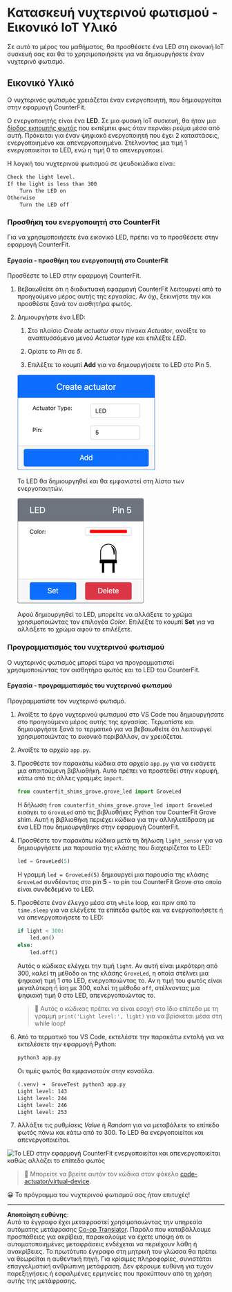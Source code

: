 <!--
CO_OP_TRANSLATOR_METADATA:
{
  "original_hash": "9c640f93263fd9adbfda920739e09feb",
  "translation_date": "2025-08-27T21:28:02+00:00",
  "source_file": "1-getting-started/lessons/3-sensors-and-actuators/virtual-device-actuator.md",
  "language_code": "el"
}
-->
# Κατασκευή νυχτερινού φωτισμού - Εικονικό IoT Υλικό

Σε αυτό το μέρος του μαθήματος, θα προσθέσετε ένα LED στη εικονική IoT συσκευή σας και θα το χρησιμοποιήσετε για να δημιουργήσετε έναν νυχτερινό φωτισμό.

## Εικονικό Υλικό

Ο νυχτερινός φωτισμός χρειάζεται έναν ενεργοποιητή, που δημιουργείται στην εφαρμογή CounterFit.

Ο ενεργοποιητής είναι ένα **LED**. Σε μια φυσική IoT συσκευή, θα ήταν μια [δίοδος εκπομπής φωτός](https://wikipedia.org/wiki/Light-emitting_diode) που εκπέμπει φως όταν περνάει ρεύμα μέσα από αυτή. Πρόκειται για έναν ψηφιακό ενεργοποιητή που έχει 2 καταστάσεις, ενεργοποιημένο και απενεργοποιημένο. Στέλνοντας μια τιμή 1 ενεργοποιείται το LED, ενώ η τιμή 0 το απενεργοποιεί.

Η λογική του νυχτερινού φωτισμού σε ψευδοκώδικα είναι:

```output
Check the light level.
If the light is less than 300
    Turn the LED on
Otherwise
    Turn the LED off
```

### Προσθήκη του ενεργοποιητή στο CounterFit

Για να χρησιμοποιήσετε ένα εικονικό LED, πρέπει να το προσθέσετε στην εφαρμογή CounterFit.

#### Εργασία - προσθήκη του ενεργοποιητή στο CounterFit

Προσθέστε το LED στην εφαρμογή CounterFit.

1. Βεβαιωθείτε ότι η διαδικτυακή εφαρμογή CounterFit λειτουργεί από το προηγούμενο μέρος αυτής της εργασίας. Αν όχι, ξεκινήστε την και προσθέστε ξανά τον αισθητήρα φωτός.

1. Δημιουργήστε ένα LED:

    1. Στο πλαίσιο *Create actuator* στον πίνακα *Actuator*, ανοίξτε το αναπτυσσόμενο μενού *Actuator type* και επιλέξτε *LED*.

    1. Ορίστε το *Pin* σε *5*.

    1. Επιλέξτε το κουμπί **Add** για να δημιουργήσετε το LED στο Pin 5.

    ![Οι ρυθμίσεις του LED](../../../../../translated_images/counterfit-create-led.ba9db1c9b8c622a635d6dfae5cdc4e70c2b250635bd4f0601c6cf0bd22b7ba46.el.png)

    Το LED θα δημιουργηθεί και θα εμφανιστεί στη λίστα των ενεργοποιητών.

    ![Το LED δημιουργήθηκε](../../../../../translated_images/counterfit-led.c0ab02de6d256ad84d9bad4d67a7faa709f0ea83e410cfe9b5561ef0cef30b1c.el.png)

    Αφού δημιουργηθεί το LED, μπορείτε να αλλάξετε το χρώμα χρησιμοποιώντας τον επιλογέα *Color*. Επιλέξτε το κουμπί **Set** για να αλλάξετε το χρώμα αφού το επιλέξετε.

### Προγραμματισμός του νυχτερινού φωτισμού

Ο νυχτερινός φωτισμός μπορεί τώρα να προγραμματιστεί χρησιμοποιώντας τον αισθητήρα φωτός και το LED του CounterFit.

#### Εργασία - προγραμματισμός του νυχτερινού φωτισμού

Προγραμματίστε τον νυχτερινό φωτισμό.

1. Ανοίξτε το έργο νυχτερινού φωτισμού στο VS Code που δημιουργήσατε στο προηγούμενο μέρος αυτής της εργασίας. Τερματίστε και δημιουργήστε ξανά το τερματικό για να βεβαιωθείτε ότι λειτουργεί χρησιμοποιώντας το εικονικό περιβάλλον, αν χρειάζεται.

1. Ανοίξτε το αρχείο `app.py`.

1. Προσθέστε τον παρακάτω κώδικα στο αρχείο `app.py` για να εισάγετε μια απαιτούμενη βιβλιοθήκη. Αυτό πρέπει να προστεθεί στην κορυφή, κάτω από τις άλλες γραμμές `import`.

    ```python
    from counterfit_shims_grove.grove_led import GroveLed
    ```

    Η δήλωση `from counterfit_shims_grove.grove_led import GroveLed` εισάγει το `GroveLed` από τις βιβλιοθήκες Python του CounterFit Grove shim. Αυτή η βιβλιοθήκη περιέχει κώδικα για την αλληλεπίδραση με ένα LED που δημιουργήθηκε στην εφαρμογή CounterFit.

1. Προσθέστε τον παρακάτω κώδικα μετά τη δήλωση `light_sensor` για να δημιουργήσετε μια παρουσία της κλάσης που διαχειρίζεται το LED:

    ```python
    led = GroveLed(5)
    ```

    Η γραμμή `led = GroveLed(5)` δημιουργεί μια παρουσία της κλάσης `GroveLed` συνδέοντας στο pin **5** - το pin του CounterFit Grove στο οποίο είναι συνδεδεμένο το LED.

1. Προσθέστε έναν έλεγχο μέσα στη `while` loop, και πριν από το `time.sleep` για να ελέγξετε τα επίπεδα φωτός και να ενεργοποιήσετε ή να απενεργοποιήσετε το LED:

    ```python
    if light < 300:
        led.on()
    else:
        led.off()
    ```

    Αυτός ο κώδικας ελέγχει την τιμή `light`. Αν αυτή είναι μικρότερη από 300, καλεί τη μέθοδο `on` της κλάσης `GroveLed`, η οποία στέλνει μια ψηφιακή τιμή 1 στο LED, ενεργοποιώντας το. Αν η τιμή του φωτός είναι μεγαλύτερη ή ίση με 300, καλεί τη μέθοδο `off`, στέλνοντας μια ψηφιακή τιμή 0 στο LED, απενεργοποιώντας το.

    > 💁 Αυτός ο κώδικας πρέπει να είναι εσοχή στο ίδιο επίπεδο με τη γραμμή `print('Light level:', light)` για να βρίσκεται μέσα στη while loop!

1. Από το τερματικό του VS Code, εκτελέστε την παρακάτω εντολή για να εκτελέσετε την εφαρμογή Python:

    ```sh
    python3 app.py
    ```

    Οι τιμές φωτός θα εμφανιστούν στην κονσόλα.

    ```output
    (.venv) ➜  GroveTest python3 app.py 
    Light level: 143
    Light level: 244
    Light level: 246
    Light level: 253
    ```

1. Αλλάξτε τις ρυθμίσεις *Value* ή *Random* για να μεταβάλετε το επίπεδο φωτός πάνω και κάτω από το 300. Το LED θα ενεργοποιείται και απενεργοποιείται.

![Το LED στην εφαρμογή CounterFit ενεργοποιείται και απενεργοποιείται καθώς αλλάζει το επίπεδο φωτός](../../../../../images/virtual-device-running-assignment-1-1.gif)

> 💁 Μπορείτε να βρείτε αυτόν τον κώδικα στον φάκελο [code-actuator/virtual-device](../../../../../1-getting-started/lessons/3-sensors-and-actuators/code-actuator/virtual-device).

😀 Το πρόγραμμα του νυχτερινού φωτισμού σας ήταν επιτυχές!

---

**Αποποίηση ευθύνης**:  
Αυτό το έγγραφο έχει μεταφραστεί χρησιμοποιώντας την υπηρεσία αυτόματης μετάφρασης [Co-op Translator](https://github.com/Azure/co-op-translator). Παρόλο που καταβάλλουμε προσπάθειες για ακρίβεια, παρακαλούμε να έχετε υπόψη ότι οι αυτοματοποιημένες μεταφράσεις ενδέχεται να περιέχουν λάθη ή ανακρίβειες. Το πρωτότυπο έγγραφο στη μητρική του γλώσσα θα πρέπει να θεωρείται η αυθεντική πηγή. Για κρίσιμες πληροφορίες, συνιστάται επαγγελματική ανθρώπινη μετάφραση. Δεν φέρουμε ευθύνη για τυχόν παρεξηγήσεις ή εσφαλμένες ερμηνείες που προκύπτουν από τη χρήση αυτής της μετάφρασης.